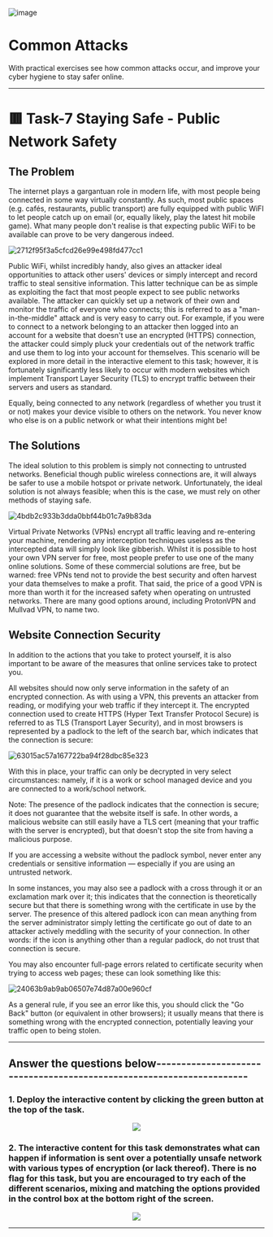 ![image](https://user-images.githubusercontent.com/94435318/162364801-6471da34-9ead-4c33-a168-dfa55c93bdfb.png)

# Common Attacks

With practical exercises see how common attacks occur, and improve your cyber hygiene to stay safer online.

----------------------------------------------------------------------------------------------------------

# 🟥 Task-7 Staying Safe - Public Network Safety

## The Problem

The internet plays a gargantuan role in modern life, with most people being connected in some way virtually constantly. As such, most public spaces (e.g. cafés, restaurants, public transport) are fully equipped with public WiFI to let people catch up on email (or, equally likely, play the latest hit mobile game). What many people don't realise is that expecting public WiFi to be available can prove to be very dangerous indeed.

![2712f95f3a5cfcd26e99e498fd477cc1](https://user-images.githubusercontent.com/94435318/162373106-fb28d491-5646-4794-9edc-e561df4f24be.png)

Public WiFi, whilst incredibly handy, also gives an attacker ideal opportunities to attack other users' devices or simply intercept and record traffic to steal sensitive information. This latter technique can be as simple as exploiting the fact that most people expect to see public networks available. The attacker can quickly set up a network of their own and monitor the traffic of everyone who connects; this is referred to as a "man-in-the-middle" attack and is very easy to carry out. For example, if you were to connect to a network belonging to an attacker then logged into an account for a website that doesn't use an encrypted (HTTPS) connection, the attacker could simply pluck your credentials out of the network traffic and use them to log into your account for themselves. This scenario will be explored in more detail in the interactive element to this task; however, it is fortunately significantly less likely to occur with modern websites which implement Transport Layer Security (TLS) to encrypt traffic between their servers and users as standard.

Equally, being connected to any network (regardless of whether you trust it or not) makes your device visible to others on the network. You never know who else is on a public network or what their intentions might be!

## The Solutions

The ideal solution to this problem is simply not connecting to untrusted networks. Beneficial though public wireless connections are, it will always be safer to use a mobile hotspot or private network. Unfortunately, the ideal solution is not always feasible; when this is the case, we must rely on other methods of staying safe.

![4bdb2c933b3dda0bbf44b01c7a9b83da](https://user-images.githubusercontent.com/94435318/162373210-5be842c1-a643-4313-a4fa-76ede83f4aed.png)

Virtual Private Networks (VPNs) encrypt all traffic leaving and re-entering your machine, rendering any interception techniques useless as the intercepted data will simply look like gibberish. Whilst it is possible to host your own VPN server for free, most people prefer to use one of the many online solutions. Some of these commercial solutions are free, but be warned: free VPNs tend not to provide the best security and often harvest your data themselves to make a profit. That said, the price of a good VPN is more than worth it for the increased safety when operating on untrusted networks. There are many good options around, including ProtonVPN and Mullvad VPN, to name two.

## Website Connection Security

In addition to the actions that you take to protect yourself, it is also important to be aware of the measures that online services take to protect you.

All websites should now only serve information in the safety of an encrypted connection. As with using a VPN, this prevents an attacker from reading, or modifying your web traffic if they intercept it. The encrypted connection used to create HTTPS (Hyper Text Transfer Protocol Secure) is referred to as TLS (Transport Layer Security), and in most browsers is represented by a padlock to the left of the search bar, which indicates that the connection is secure:

![63015ac57a167722ba94f28dbc85e323](https://user-images.githubusercontent.com/94435318/162373230-d0a1b685-984c-4bd4-b811-73148ddd9ac9.png)

With this in place, your traffic can only be decrypted in very select circumstances: namely, if it is a work or school managed device and you are connected to a work/school network.

Note: The presence of the padlock indicates that the connection is secure; it does not guarantee that the website itself is safe. In other words, a malicious website can still easily have a TLS cert (meaning that your traffic with the server is encrypted), but that doesn't stop the site from having a malicious purpose.

If you are accessing a website without the padlock symbol, never enter any credentials or sensitive information — especially if you are using an untrusted network.

In some instances, you may also see a padlock with a cross through it or an exclamation mark over it; this indicates that the connection is theoretically secure but that there is something wrong with the certificate in use by the server. The presence of this altered padlock icon can mean anything from the server administrator simply letting the certificate go out of date to an attacker actively meddling with the security of your connection. In other words: if the icon is anything other than a regular padlock, do not trust that connection is secure.

You may also encounter full-page errors related to certificate security when trying to access web pages; these can look something like this:

![24063b9ab9ab06507e74d87a00e960cf](https://user-images.githubusercontent.com/94435318/162373297-80c603ef-3e24-49be-8bd9-438b8cb8376f.png)

As a general rule, if you see an error like this, you should click the "Go Back" button (or equivalent in other browsers); it usually means that there is something wrong with the encrypted connection, potentially leaving your traffic open to being stolen.

----------------------------------------------------------------------------------------------------

Answer the questions below---------------------------------------------------------------------
-- 

### 1. Deploy the interactive content by clicking the green button at the top of the task.

<p align="center">
  <img src="https://user-images.githubusercontent.com/94435318/161687394-218a79b1-ce0d-49f2-8dfb-53600bdbed33.png">
</p>

### 2. The interactive content for this task demonstrates what can happen if information is sent over a potentially unsafe network with various types of encryption (or lack thereof). There is no flag for this task, but you are encouraged to try each of the different scenarios, mixing and matching the options provided in the control box at the bottom right of the screen.

<p align="center">
  <img src="https://user-images.githubusercontent.com/94435318/161687394-218a79b1-ce0d-49f2-8dfb-53600bdbed33.png">
</p>

-----------------------------------------------------------------------------------------------------
